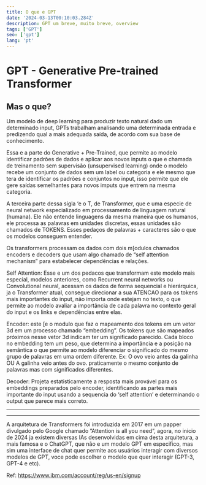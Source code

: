 ```yaml
---
title: O que e GPT
date: '2024-03-13T00:10:03.284Z'
description: GPT um breve, muito breve, overview
tags: ['GPT']
seo: ['gpt']
lang: 'pt'
---
```


# GPT - Generative Pre-trained Transformer

## Mas o que?
Um modelo de deep learning para produzir texto natural dado um determinado input, GPTs trabalham analisando uma determinada entrada e predizendo qual a mais adequada saída, de acordo com sua base de conhecimento. 

Essa e a parte do Generative + Pre-Trained, que permite ao modelo identificar padrões de dados e aplicar aos novos inputs o que e chamada de treinamento sem supervisão (unsupervised learning) onde o modelo recebe um conjunto de dados sem um label ou categoria e ele mesmo que tera de identificar os padrões e conjuntos no input, isso permite que ele gere saídas semelhantes para novos imputs que entrem na mesma categoria. 

A terceira parte dessa sigla ‘e o T, de Transformer, que e uma especie de neural network especializado em processamento de linguagem natural (humana). Ele não entende linguagens da mesma maneira que os humanos, ele processa as palavras em unidades discretas, essas unidades são chamados de TOKENS. Esses pedaços de palavras + caracteres são o que os modelos conseguem entender. 

Os transformers processam os dados com dois m[odulos chamados encoders e decoders que usam algo chamado de “self attention mechanism” para estabelecer dependências e relações.

Self Attention: Esse e um dos pedacos que transformam este modelo mais especial, modelos anteriores, como Recurrent neural networks ou Convolutional neural, acessam os dados de forma sequencial e hierárquica, ja o Transformer atual, consegue direcionar a sua ATENCAO para os tokens mais importantes do input, não importa onde estejam no texto, o que permite ao modelo avaliar a importância de cada palavra no contexto geral do input e os links e dependências entre elas.

Encoder: este [e o modulo que faz o mapeamento dos tokens em um vetor 3d em um processo chamado “embedding”. Os tokens que são mapeados próximos nesse vetor 3d indicam ter um significado parecido. Cada bloco no embedding tem um peso, que determina a importância e a posição na semântica o que permite ao modelo diferenciar o significado do mesmo grupo de palavras em uma ordem diferente. 
Ex: O ovo veio antes da galinha OU A galinha veio antes do ovo. praticamente o mesmo conjunto de palavras mas com significados diferentes.

Decoder: Projeta estatisticamente a resposta mais provável para os embeddings preparados pelo encoder, identificando as partes mais importante do input usando a sequencia do ‘self attention’ e determinando o output que parece mais correto.

_____________________________________________________________________________________________________
<hr>

A arquitetura de Transformers foi introduzida em 2017 em um papper divulgado pelo Google chamado ”Attention is all you need”, agora, no inicio de 2024 ja existem diversas IAs desenvolvidas em cima desta arquitetura, a mais famosa e o ChatGPT, que não e um modelo GPT em especifico, mas sim uma interface de chat quer permite aos usuários interagir com diversos modelos de GPT, voce pode escolher o modelo que quer interagir (GPT-3, GPT-4 e etc).    



Ref: https://www.ibm.com/account/reg/us-en/signup



 

